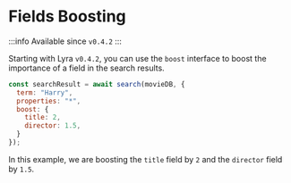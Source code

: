 # Fields Boosting

:::info
Available since `v0.4.2`
:::

Starting with Lyra `v0.4.2`, you can use the `boost` interface to boost the
importance of a field in the search results.

```javascript
const searchResult = await search(movieDB, {
  term: "Harry",
  properties: "*",
  boost: {
    title: 2,
    director: 1.5,
  }
});
```

In this example, we are boosting the `title` field by `2` and the `director` field
by `1.5`.
